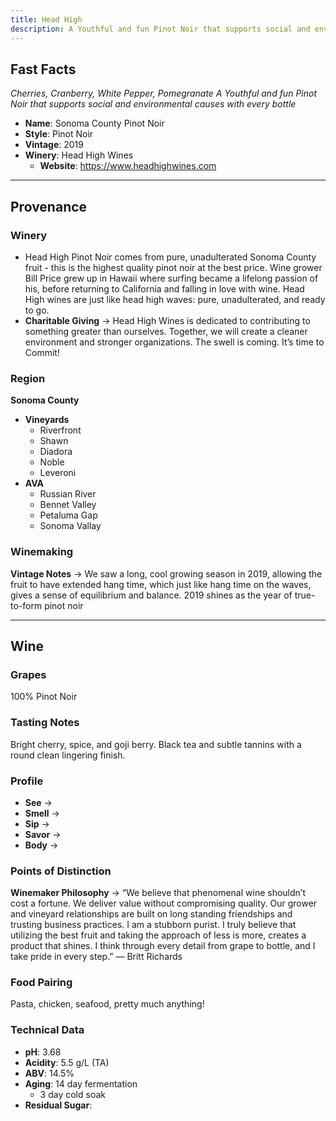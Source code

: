 ```yaml
---
title: Head High
description: A Youthful and fun Pinot Noir that supports social and environmental causes with every bottle
---
```


## Fast Facts
*Cherries, Cranberry, White Pepper, Pomegranate*
*A Youthful and fun Pinot Noir that supports social and environmental causes with every bottle*
 - **Name**: Sonoma County Pinot Noir
 - **Style**: Pinot Noir
 - **Vintage**: 2019
 - **Winery**: Head High Wines
     - **Website**: https://www.headhighwines.com

---

## Provenance
### Winery
 - Head High Pinot Noir comes from pure, unadulterated Sonoma County fruit - this is the highest quality pinot noir at the best price. Wine grower Bill Price grew up in Hawaii where surfing became a lifelong passion of his, before returning to California and falling in love with wine. Head High wines are just like head high waves: pure, unadulterated, and ready to go.
 - **Charitable Giving**  → Head High Wines is dedicated to contributing to something greater than ourselves. Together, we will create a cleaner environment and stronger organizations. The swell is coming. It’s time to Commit!

### Region
**Sonoma County**
 - **Vineyards**
    - Riverfront
    - Shawn
    - Diadora
    - Noble
    - Leveroni
 - **AVA**
     - Russian River
     - Bennet Valley
     - Petaluma Gap
     - Sonoma Vallay

### Winemaking 
**Vintage Notes** → We saw a long, cool growing season in 2019, allowing the fruit to have extended hang time, which just like hang time on the waves, gives a sense of equilibrium and balance. 2019 shines as the year of true-to-form pinot noir

---

## Wine
### Grapes
100% Pinot Noir

### Tasting Notes
Bright cherry, spice, and goji berry. Black tea and subtle tannins with a round clean lingering finish.

### Profile
 - **See** →  
 - **Smell** → 
 - **Sip** → 
 - **Savor** → 
 - **Body** → 

### Points of Distinction
**Winemaker Philosophy** → “We believe that phenomenal wine shouldn’t cost a fortune. We deliver value without compromising quality. Our grower and vineyard relationships are built on long standing friendships and trusting business practices. I am a stubborn purist. I truly believe that utilizing the best fruit and taking the approach of less is more, creates a product that shines. I think through every detail from grape to bottle, and I take pride in every step.” — Britt Richards

### Food Pairing
Pasta, chicken, seafood, pretty much anything!

### Technical Data
 - **pH**: 3.68
 - **Acidity**: 5.5 g/L (TA)
 - **ABV**: 14.5%
 - **Aging**: 14 day fermentation
     - 3 day cold soak
 - **Residual Sugar**: 
